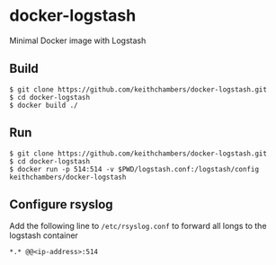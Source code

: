 # docker-logstash
Minimal Docker image with Logstash

## Build
```
$ git clone https://github.com/keithchambers/docker-logstash.git
$ cd docker-logstash
$ docker build ./
```

## Run
```
$ git clone https://github.com/keithchambers/docker-logstash.git
$ cd docker-logstash
$ docker run -p 514:514 -v $PWD/logstash.conf:/logstash/config keithchambers/docker-logstash
```

## Configure rsyslog
Add the following line to `/etc/rsyslog.conf` to forward all longs to the logstash container
```
*.* @@<ip-address>:514
```
